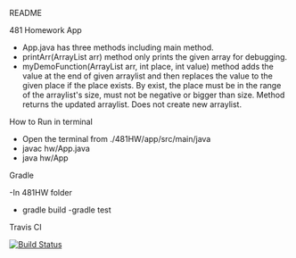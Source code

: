 
README

481 Homework App

- App.java has three methods including main method.
- printArr(ArrayList<Integer> arr) method only prints the given array for debugging.
- myDemoFunction(ArrayList<Integer> arr, int place, int value) method adds the value at the end of given arraylist and then replaces the value to the given place if the place exists. By exist, the place must be in the range of the arraylist's size, must not be negative or bigger than size. Method returns the updated arraylist. Does not create new arraylist.

How to Run in terminal

- Open the terminal from ./481HW/app/src/main/java
- javac hw/App.java
- java hw/App

Gradle

-In 481HW folder 
   - gradle build
   -gradle test

Travis CI

[![Build Status](https://travis-ci.com/CigdemErs/Bil481HW.svg?branch=main)](https://travis-ci.com/CigdemErs/Bil481HW)
 
 
